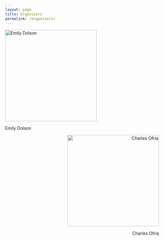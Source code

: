 ```yaml
---
layout: page
title: Organizers
permalink: /organizers/
---
```



<div class="begin-examples"></div>

<div class="p1" align="left">
<img class="p1" src="http://cse.msu.edu/~dolsonem/wordpress/wp-content/uploads/2014/09/DolsonHeadshot-225x300.jpg" align="center" alt="Emily Dolson" height=300></img>

Emily Dolson
</div>

<div class="p2" align="right">
<img class="p2" src="http://www.ofria.com/OfriaPhoto-web.jpg" align="center" alt="Charles Ofria" height=300></img>

Charles Ofria
</div>

<div class="end-examples"></div>
